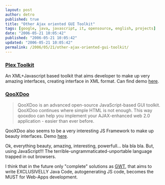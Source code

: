 ```yaml
---
layout: post
author: detro
published: true
title: "Other Ajax oriented GUI Toolkit"
tags: [google, java, javascript, it, opensource, english, projects]
date: "2006-05-21 10:05:42"
published: "2006-05-21 10:05:42"
updated: "2006-05-21 10:05:42"
permalink: /2006/05/21/other-ajax-oriented-gui-toolkit/
---
```


<h3><a href="http://www.plextk.org/trac/wiki">Plex Toolkit</a></h3>
An XML+Javascript based toolkit that aims developer to make up very amazing interfaces, creating interface in XML format.
Can find demo <a href="http://www.plextk.org/trac/wiki/Demos">here</a>.

<h3><a href="http://qooxdoo.oss.schlund.de/">QooXDoo</a></h3>
<blockquote>QooXDoo is an advanced open-source JavaScript-based GUI toolkit. QooXDoo continues where simple HTML is not enough. This way qooxdoo can help you implement your AJAX-enhanced web 2.0 application - easier than ever before.</blockquote>
QooXDoo also seems to be a very interesting JS Framework to make up beauty interfaces.
Demo <a href="http://qooxdoo.oss.schlund.de/counter/refer.php?id=5">here</a>.

Ok, everything beauty, amazing, interesting, powerfull... bla bla bla.
But, using JavaScript!!!
The terrible-ungrammaticated-unportable language trapped in out browsers.

I think that in the future only "complete" solutions as <a href="http://www.detronizator.org/2006/05/18/gwt-a-big-piece-of-code-by-big-g/">GWT</a>, that aims to write EXCLUSIVELLY Java Code, autogenerating JS code, becomes the MUST for Web-Apps development.


